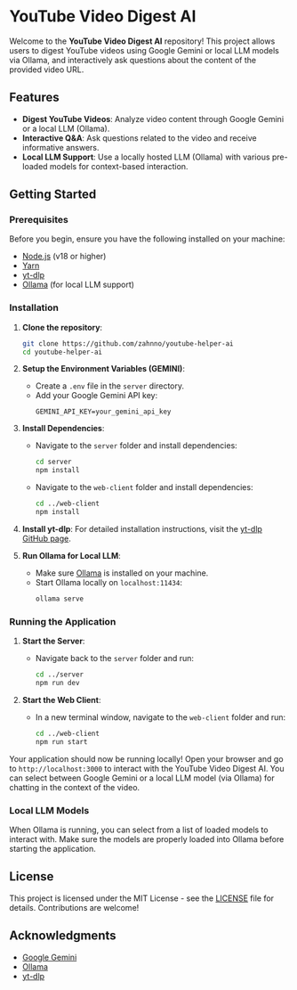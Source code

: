 # YouTube Video Digest AI

Welcome to the **YouTube Video Digest AI** repository! This project allows users to digest YouTube videos using Google Gemini or local LLM models via Ollama, and interactively ask questions about the content of the provided video URL.

## Features
- **Digest YouTube Videos**: Analyze video content through Google Gemini or a local LLM (Ollama).
- **Interactive Q&A**: Ask questions related to the video and receive informative answers.
- **Local LLM Support**: Use a locally hosted LLM (Ollama) with various pre-loaded models for context-based interaction.

## Getting Started

### Prerequisites
Before you begin, ensure you have the following installed on your machine:
- [Node.js](https://nodejs.org/) (v18 or higher)
- [Yarn](https://yarnpkg.com/getting-started/install)
- [yt-dlp](https://github.com/yt-dlp/yt-dlp#installation)
- [Ollama](https://ollama.com) (for local LLM support)

### Installation

1. **Clone the repository**:
   ```bash
   git clone https://github.com/zahnno/youtube-helper-ai
   cd youtube-helper-ai
   ```

2. **Setup the Environment Variables (GEMINI)**:
   - Create a `.env` file in the `server` directory.
   - Add your Google Gemini API key:
     ```
     GEMINI_API_KEY=your_gemini_api_key
     ```

3. **Install Dependencies**:
   - Navigate to the `server` folder and install dependencies:
     ```bash
     cd server
     npm install
     ```
   - Navigate to the `web-client` folder and install dependencies:
     ```bash
     cd ../web-client
     npm install
     ```

4. **Install yt-dlp**:
   For detailed installation instructions, visit the [yt-dlp GitHub page](https://github.com/yt-dlp/yt-dlp#installation).

5. **Run Ollama for Local LLM**:
   - Make sure [Ollama](https://ollama.com) is installed on your machine.
   - Start Ollama locally on `localhost:11434`:
     ```bash
     ollama serve
     ```

### Running the Application

1. **Start the Server**:
   - Navigate back to the `server` folder and run:
     ```bash
     cd ../server
     npm run dev
     ```

2. **Start the Web Client**:
   - In a new terminal window, navigate to the `web-client` folder and run:
     ```bash
     cd ../web-client
     npm run start
     ```

Your application should now be running locally! Open your browser and go to `http://localhost:3000` to interact with the YouTube Video Digest AI. You can select between Google Gemini or a local LLM model (via Ollama) for chatting in the context of the video.

### Local LLM Models
When Ollama is running, you can select from a list of loaded models to interact with. Make sure the models are properly loaded into Ollama before starting the application.

## License
This project is licensed under the MIT License - see the [LICENSE](LICENSE) file for details. Contributions are welcome!

## Acknowledgments
- [Google Gemini](https://cloud.google.com/gemini/docs)
- [Ollama](https://ollama.com)
- [yt-dlp](https://github.com/yt-dlp/yt-dlp)
